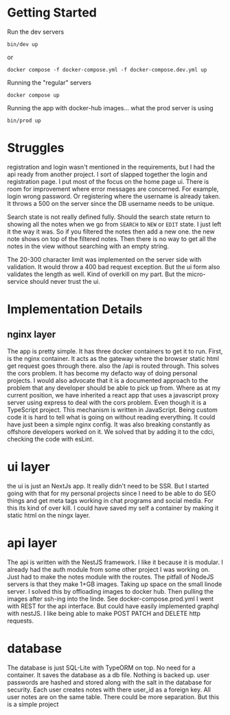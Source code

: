 # Getting Started

Run the dev servers

```
bin/dev up
```
or
```
docker compose -f docker-compose.yml -f docker-compose.dev.yml up
```

Running the "regular" servers

```
docker compose up
```

Running the app with docker-hub images... what the prod server is using
```
bin/prod up
```

# Struggles
registration and login wasn't mentioned in the requirements, but I had the api ready from another project. I sort of slapped together the login and registration page. I put most of the focus on the home page ui. There is room for improvement where error messages are concerned. For example, login wrong password. Or registering where the username is already taken. It throws a 500 on the server since the DB username needs to be unique.

Search state is not really defined fully. Should the search state return to showing all the notes when we go from `SEARCH` to `NEW` or `EDIT` state. I just left it the way it was. So if you filtered the notes then add a new one. the new note shows on top of the filtered notes. Then there is no way to get all the notes in the view without searching with an empty string.

The 20-300 character limit was implemented on the server side with validation. It would throw a 400 bad request exception. But the ui form also validates the length as well. Kind of overkill on my part. But the micro-service should never trust the ui.


# Implementation Details

## nginx layer
The app is pretty simple. It has three docker containers to get it to run. 
First, is the nginx container. It acts as the gateway where the browser static html get request goes through there. also the /api is routed through. This solves the cors problem. It has become my defacto way of doing personal projects. I would also advocate that it is a documented approach to the problem that any developer should be able to pick up from. Where as at my current position, we have inherited a react app that uses a javascript proxy server using express to deal with the cors problem. Even though it is a TypeScript project. This mechanism is written in JavaScript. Being custom code it is hard to tell what is going on without reading everything.  It could have just been a simple nginx config. It was also breaking constantly as offshore developers worked on it. We solved that by adding it to the cdci, checking the code with esLint. 

# ui layer
the ui is just an NextJs app. It really didn't need to be SSR. But I started going with that for my personal projects since I need to be able to do SEO things and get meta tags working in chat programs and social media. For this its kind of over kill. I could have saved my self a container by making it static html on the ningx layer.

# api layer
The api is written with the NestJS framework. I like it because it is modular. I already had the auth module from some other project I was working on. Just had to make the notes module with the routes. 
The pitfall of NodeJS servers is that they make 1+GB images. Taking up space on the small linode server. I solved this by offloading images to docker hub. Then pulling the images after ssh-ing into the linde. See docker-compose.prod.yml
I went with REST for the api interface. But could have easily implemented graphql with nestJS. I like being able to make POST PATCH and DELETE http requests.

# database
The database is just SQL-Lite with TypeORM on top. No need for a container. It saves the database as a db file. Nothing is backed up.
user passwords are hashed and stored along with the salt in the database for security. Each user creates notes with there user_id as a foreign key. All user notes are on the same table. There could be more separation. But this is a simple project   